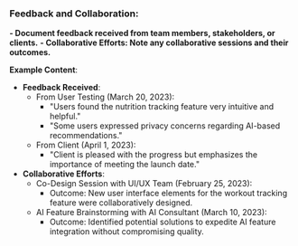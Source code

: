### Feedback and Collaboration:
**- Document feedback received from team members, stakeholders, or clients.**
**- Collaborative Efforts: Note any collaborative sessions and their outcomes.**




**Example Content**:
- **Feedback Received**:
    - From User Testing (March 20, 2023):
        - "Users found the nutrition tracking feature very intuitive and helpful."
        - "Some users expressed privacy concerns regarding AI-based recommendations."
    - From Client (April 1, 2023):
        - "Client is pleased with the progress but emphasizes the importance of meeting the launch date."
- **Collaborative Efforts**:
    - Co-Design Session with UI/UX Team (February 25, 2023):
        - Outcome: New user interface elements for the workout tracking feature were collaboratively designed.
    - AI Feature Brainstorming with AI Consultant (March 10, 2023):
        - Outcome: Identified potential solutions to expedite AI feature integration without compromising quality.